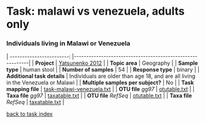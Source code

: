 # Task: malawi vs venezuela, adults only
### Individuals living in Malawi or Venezuela

| ------------------------: |-----------------------------------------------------------|
| **Project**           | [Yatsunenko 2012]( ../docs/yatsunenko.html )       |
| **Topic area**                | Geography                                                |
| **Sample type**               | human stool                                         |
| **Number of samples**         | 54                                         |
| **Response type**             | binary                                           |
| **Additional task details**   | Individuals are older than age 18, and are all living in the Venezuela or Malawi                                  |
| **Multiple samples per subject?** | No |
| **Task mapping file**         | [task-malawi-venezuela.txt](../datasets/yatsunenko/task-malawi-venezuela.txt)                                 |
| **OTU file** *gg97*           | [otutable.txt](.https://s3.us-east-2.amazonaws.com/knights-lab/public/MLRepo/yatsunenko2012.gg.otutable.txt)                             |
| **Taxa file** *gg97*          | [taxatable.txt](../datasets/yatsunenko/gg/taxatable.txt)                          |
| **OTU file** *RefSeq*         | [otutable.txt](../datasets/yatsunenko/refseq/otutable.txt)                    |
| **Taxa file** *RefSeq*        | [taxatable.txt](../datasets/yatsunenko/refseq/taxatable.txt)                  |

[back to task index](../README.md)